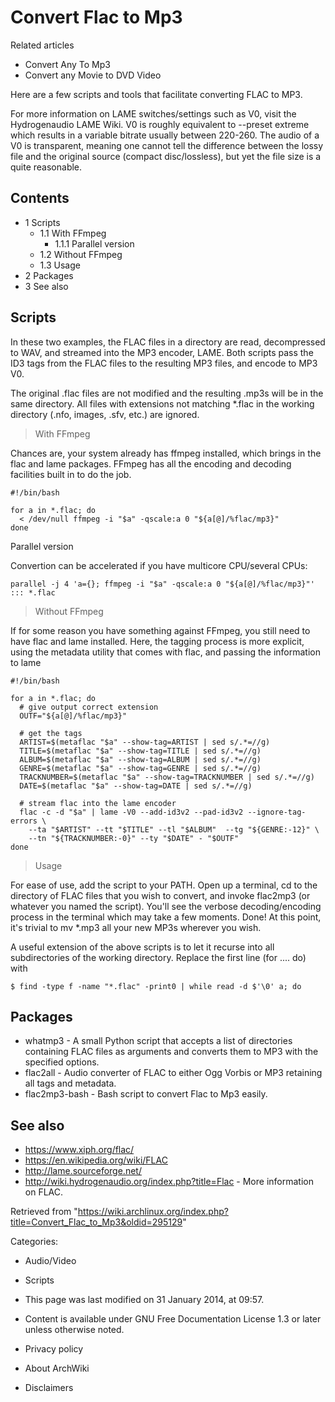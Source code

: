 Convert Flac to Mp3
===================

Related articles

-   Convert Any To Mp3
-   Convert any Movie to DVD Video

Here are a few scripts and tools that facilitate converting FLAC to MP3.

For more information on LAME switches/settings such as V0, visit the
Hydrogenaudio LAME Wiki. V0 is roughly equivalent to --preset extreme
which results in a variable bitrate usually between 220-260. The audio
of a V0 is transparent, meaning one cannot tell the difference between
the lossy file and the original source (compact disc/lossless), but yet
the file size is a quite reasonable.

Contents
--------

-   1 Scripts
    -   1.1 With FFmpeg
        -   1.1.1 Parallel version
    -   1.2 Without FFmpeg
    -   1.3 Usage
-   2 Packages
-   3 See also

Scripts
-------

In these two examples, the FLAC files in a directory are read,
decompressed to WAV, and streamed into the MP3 encoder, LAME. Both
scripts pass the ID3 tags from the FLAC files to the resulting MP3
files, and encode to MP3 V0.

The original .flac files are not modified and the resulting .mp3s will
be in the same directory. All files with extensions not matching *.flac
in the working directory (.nfo, images, .sfv, etc.) are ignored.

> With FFmpeg

Chances are, your system already has ffmpeg installed, which brings in
the flac and lame packages. FFmpeg has all the encoding and decoding
facilities built in to do the job.

    #!/bin/bash

    for a in *.flac; do
      < /dev/null ffmpeg -i "$a" -qscale:a 0 "${a[@]/%flac/mp3}"
    done

Parallel version

Convertion can be accelerated if you have multicore CPU/several CPUs:

    parallel -j 4 'a={}; ffmpeg -i "$a" -qscale:a 0 "${a[@]/%flac/mp3}"' ::: *.flac

> Without FFmpeg

If for some reason you have something against FFmpeg, you still need to
have flac and lame installed. Here, the tagging process is more
explicit, using the metadata utility that comes with flac, and passing
the information to lame

    #!/bin/bash

    for a in *.flac; do
      # give output correct extension
      OUTF="${a[@]/%flac/mp3}"

      # get the tags
      ARTIST=$(metaflac "$a" --show-tag=ARTIST | sed s/.*=//g)
      TITLE=$(metaflac "$a" --show-tag=TITLE | sed s/.*=//g)
      ALBUM=$(metaflac "$a" --show-tag=ALBUM | sed s/.*=//g)
      GENRE=$(metaflac "$a" --show-tag=GENRE | sed s/.*=//g)
      TRACKNUMBER=$(metaflac "$a" --show-tag=TRACKNUMBER | sed s/.*=//g)
      DATE=$(metaflac "$a" --show-tag=DATE | sed s/.*=//g)

      # stream flac into the lame encoder
      flac -c -d "$a" | lame -V0 --add-id3v2 --pad-id3v2 --ignore-tag-errors \
        --ta "$ARTIST" --tt "$TITLE" --tl "$ALBUM"  --tg "${GENRE:-12}" \
        --tn "${TRACKNUMBER:-0}" --ty "$DATE" - "$OUTF"
    done

> Usage

For ease of use, add the script to your PATH. Open up a terminal, cd to
the directory of FLAC files that you wish to convert, and invoke
flac2mp3 (or whatever you named the script). You'll see the verbose
decoding/encoding process in the terminal which may take a few moments.
Done! At this point, it's trivial to mv *.mp3 all your new MP3s wherever
you wish.

A useful extension of the above scripts is to let it recurse into all
subdirectories of the working directory. Replace the first line
(for .... do) with

    $ find -type f -name "*.flac" -print0 | while read -d $'\0' a; do

Packages
--------

-   whatmp3 - A small Python script that accepts a list of directories
    containing FLAC files as arguments and converts them to MP3 with the
    specified options.
-   flac2all - Audio converter of FLAC to either Ogg Vorbis or MP3
    retaining all tags and metadata.
-   flac2mp3-bash - Bash script to convert Flac to Mp3 easily.

See also
--------

-   https://www.xiph.org/flac/
-   https://en.wikipedia.org/wiki/FLAC
-   http://lame.sourceforge.net/
-   http://wiki.hydrogenaudio.org/index.php?title=Flac - More
    information on FLAC.

Retrieved from
"https://wiki.archlinux.org/index.php?title=Convert_Flac_to_Mp3&oldid=295129"

Categories:

-   Audio/Video
-   Scripts

-   This page was last modified on 31 January 2014, at 09:57.
-   Content is available under GNU Free Documentation License 1.3 or
    later unless otherwise noted.
-   Privacy policy
-   About ArchWiki
-   Disclaimers

